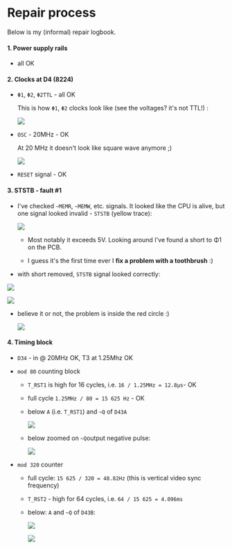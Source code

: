 # Repair process

Below is my (informal) repair logbook.



#### 1. Power supply rails

   * all OK

     

#### 2. Clocks at D4 (8224)

   * `Φ1`, `Φ2`, `Φ2TTL` - all OK

     This is how `Φ1`, `Φ2` clocks look like (see the voltages? it's not TTL!) :

     ![](img/1_fi1_fi2.png)

   * `OSC` - 20MHz - OK
     
     At 20 MHz it doesn't look like square wave anymore ;)
     
     ![](img/2_osc.png)
     


   * `RESET` signal - OK



#### 3. STSTB - fault #1 

* I've checked `~MEMR`, `~MEMW`, etc. signals. It looked like the CPU is alive, but one signal looked invalid - `STSTB` (yellow trace):

  ![](img/5_ststb.png)

  * Most notably it exceeds 5V. Looking around I've found a short to Φ1 on the PCB. 

  * I guess it's the first time ever I **fix a problem with a toothbrush** :)

* with short removed, `STSTB` signal looked correctly:

![](img/3.1_ststb.png)

![](img/3.2_ststb_zoomed.png)



* believe it or not, the problem is inside the red circle :)

  ![](img/ststb_short.jpg)







#### 4. Timing block

* `D34` - in @ 20MHz OK, T3 at 1.25Mhz OK

* `mod 80` counting block

  * `T_RST1` is high for 16 cycles, i.e. `16 / 1.25MHz = 12.8μs`- OK

  * full cycle `1.25MHz / 80 = 15 625 Hz` - OK

  * below `A` (i.e. `T_RST1`) and `~Q` of `D43A`

    ![](img/4.1_d43a_a_nq.png)

  * below zoomed on  `~Q`output negative pulse:

    ![](img/4.2_d43a_a_nq_zoom.png)

    

* `mod 320` counter

  * full cycle: `15 625 / 320 = 48.82Hz` (this is vertical video sync frequency)

  * `T_RST2` - high for  64 cycles, i.e.  `64 / 15 625 = 4.096ms`

  * below: `A` and `~Q` of `D43B`:

    

    ![](img/4.3_d43b_a_nq.png)

    ![](img/4.4_d43b_a_nq_zoom.png)



